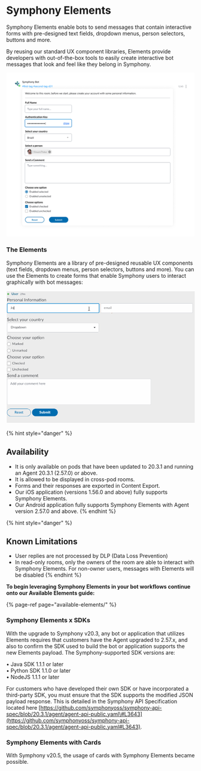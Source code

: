 # Symphony Elements

Symphony Elements enable bots to send messages that contain interactive forms with pre-designed text fields, dropdown menus, person selectors, buttons and more.

By reusing our standard UX component libraries, Elements provide developers with out-of-the-box tools to easily create interactive bot messages that look and feel like they belong in Symphony.

![](../../.gitbook/assets/e75bdfa-overview_form.png)

### The Elements

Symphony Elements are a library of pre-designed reusable UX components \(text fields, dropdown menus, person selectors, buttons and more\). You can use the Elements to create forms that enable Symphony users to interact graphically with bot messages:

![](../../.gitbook/assets/599c94d-form.gif)

{% hint style="danger" %}
## Availability

* It is only available on pods that have been updated to 20.3.1 and running an Agent 20.3.1 \(2.57.0\) or above.
* It is allowed to be displayed in cross-pod rooms.
* Forms and their responses are exported in Content Export.
* Our iOS application \(versions 1.56.0 and above\) fully supports Symphony Elements.
* Our Android application fully supports Symphony Elements with Agent version 2.57.0 and above.
{% endhint %}

{% hint style="danger" %}
## Known Limitations

* User replies are not processed by DLP \(Data Loss Prevention\)
* In read-only rooms, only the owners of the room are able to interact with Symphony Elements. For non-owner users, messages with Elements will be disabled
{% endhint %}

**To begin leveraging Symphony Elements in your bot workflows continue onto our Available Elements guide:**

{% page-ref page="available-elements/" %}

### Symphony Elements x SDKs

With the upgrade to Symphony v20.3, any bot or application that utilizes Elements requires that customers have the Agent upgraded to 2.57.x, and also to confirm the SDK used to build the bot or application supports the new Elements payload. The Symphony-supported SDK versions are:

• Java SDK 1.1.1 or later  
• Python SDK 1.1.0 or later  
• NodeJS 1.1.1 or later

For customers who have developed their own SDK or have incorporated a third-party SDK, you must ensure that the SDK supports the modified JSON payload response. This is detailed in the Symphony API Specification located here [https://github.com/symphonyoss/symphony-api-spec/blob/20.3.1/agent/agent-api-public.yaml\#L3643](https://github.com/symphonyoss/symphony-api-spec/blob/20.3.1/agent/agent-api-public.yaml#L3643).

### Symphony Elements with Cards

With Symphony v20.5, the usage of cards with Symphony Elements became possible.

